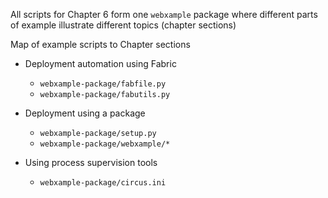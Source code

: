 All scripts for Chapter 6 form one `webxample` package
where different parts of example illustrate different
topics (chapter sections)

Map of example scripts to Chapter sections

* Deployment automation using Fabric
  * `webxample-package/fabfile.py`
  * `webxample-package/fabutils.py`

* Deployment using a package
  * `webxample-package/setup.py`
  * `webxample-package/webxample/*`

* Using process supervision tools
  * `webxample-package/circus.ini`
